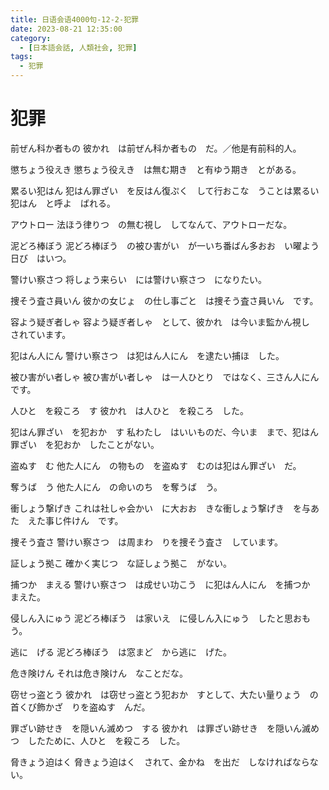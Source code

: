 ```yaml
---
title: 日语会语4000句-12-2-犯罪
date: 2023-08-21 12:35:00
category:
  - [日本語会話, 人類社会, 犯罪]
tags:
  - 犯罪
---
```


# 犯罪

前ぜん科か者もの
彼かれ　は前ぜん科か者もの　だ。／他是有前科的人。

懲ちょう役えき
懲ちょう役えき　は無む期き　と有ゆう期き　とがある。

累るい犯はん
犯はん罪ざい　を反はん復ぷく　して行おこな　うことは累るい犯はん　と呼よ　ばれる。

アウトロー
法ほう律りつ　の無む視し　してなんて、アウトローだな。

泥どろ棒ぼう
泥どろ棒ぼう　の被ひ害がい　が一いち番ばん多おお　い曜よう日び　はいつ。

警けい察さつ
将しょう来らい　には警けい察さつ　になりたい。

捜そう査さ員いん
彼かの女じょ　の仕し事ごと　は捜そう査さ員いん　です。

容よう疑ぎ者しゃ
容よう疑ぎ者しゃ　として、彼かれ　は今いま監かん視し　されています。

犯はん人にん
警けい察さつ　は犯はん人にん　を逮たい捕ほ　した。

被ひ害がい者しゃ
被ひ害がい者しゃ　は一人ひとり　ではなく、三さん人にん　です。

人ひと　を殺ころ　す
彼かれ　は人ひと　を殺ころ　した。

犯はん罪ざい　を犯おか　す
私わたし　はいいものだ、今いま　まで、犯はん罪ざい　を犯おか　したことがない。

盗ぬす　む
他た人にん　の物もの　を盗ぬす　むのは犯はん罪ざい　だ。

奪うば　う
他た人にん　の命いのち　を奪うば　う。

衝しょう撃げき
これは社しゃ会かい　に大おお　きな衝しょう撃げき　を与あた　えた事じ件けん　です。

捜そう査さ
警けい察さつ　は周まわ　りを捜そう査さ　しています。

証しょう拠こ
確かく実じつ　な証しょう拠こ　がない。

捕つか　まえる
警けい察さつ　は成せい功こう　に犯はん人にん　を捕つか　まえた。

侵しん入にゅう
泥どろ棒ぼう　は家いえ　に侵しん入にゅう　したと思おも　う。

逃に　げる
泥どろ棒ぼう　は窓まど　から逃に　げた。

危き険けん
それは危き険けん　なことだな。

窃せっ盗とう
彼かれ　は窃せっ盗とう犯おか　すとして、大たい量りょう　の首くび飾かざ　りを盗ぬす　んだ。

罪ざい跡せき　を隠いん滅めつ　する
彼かれ　は罪ざい跡せき　を隠いん滅めつ　したために、人ひと　を殺ころ　した。

脅きょう迫はく
脅きょう迫はく　されて、金かね　を出だ　しなければならない。
